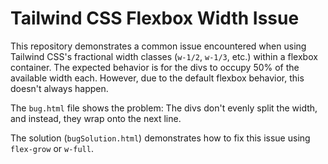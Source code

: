 # Tailwind CSS Flexbox Width Issue

This repository demonstrates a common issue encountered when using Tailwind CSS's fractional width classes (`w-1/2`, `w-1/3`, etc.) within a flexbox container.  The expected behavior is for the divs to occupy 50% of the available width each. However, due to the default flexbox behavior, this doesn't always happen.

The `bug.html` file shows the problem: The divs don't evenly split the width, and instead, they wrap onto the next line.

The solution (`bugSolution.html`) demonstrates how to fix this issue using `flex-grow` or `w-full`.